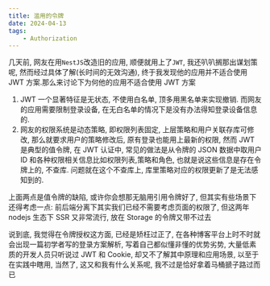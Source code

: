 ```yaml
---
title: 滥用的令牌
date: 2024-04-13
tags:
    - Authorization
---
```


几天前, 网友在用`NestJS`改造旧的应用, 顺便就用上了`JWT`, 我还叭叭搁那出谋划策呢, 然而经过具体了解(长时间的无效沟通),
终于我发现他的应用并不适合使用 JWT 方案.那么来讨论下为何他的应用不适合使用 JWT 方案

1. JWT 一个显著特征是无状态, 不使用白名单, 顶多用黑名单来实现撤销. 而网友的应用需要限制登录设备,
   在无白名单的情况下是没有办法得知登录设备信息的.
2. 网友的权限系统是动态策略, 即权限列表固定, 上层策略和用户关联存库可修改, 那么就要求用户的策略修改后, 原有登录也能用上最新的权限, 然而 JWT
   是典型的值令牌, 在 JWT 认证中, 常见的做法是从令牌的 JSON 数据中取用户 ID 和各种权限相关信息比如权限列表,策略和角色,
   也就是说这些信息是存在令牌上的, 不查库. 问题就在这个不查库上, 库里策略对应的权限更新了是无法感知到的.

上面两点是值令牌的缺陷, 或许你会想那无脑用引用令牌好了, 但其实有些场景下还得考虑一点: 前后端分离下其实我们已经不需要考虑页面的权限了, 但这两年 nodejs 生态下 SSR 又非常流行, 放在 Storage 的令牌又带不过去

说到底, 我觉得在令牌授权这方面, 已经是矫枉过正了, 在各种博客平台上时不时就会出现一篇初学者写的登录方案解析, 写着自己都似懂非懂的优势劣势,
大量低素质的开发人员只听说过 JWT 和 Cookie, 却又不了解其中原理和应用场景, 以至于在实践中瞎用, 当然了, 这又和我有什么关系呢,
我不过是恰好拿着马桶搋子路过而已
